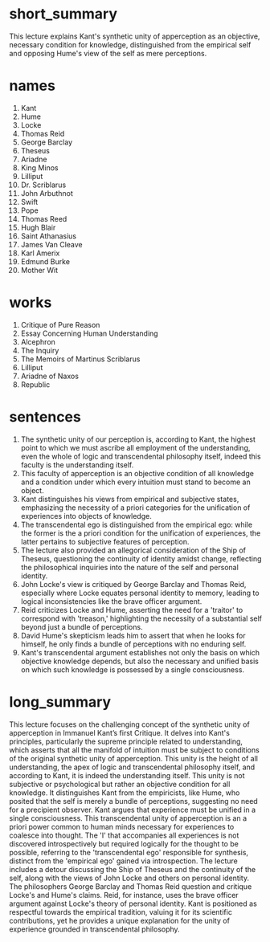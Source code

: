 # short_summary
This lecture explains Kant's synthetic unity of apperception as an objective, necessary condition for knowledge, distinguished from the empirical self and opposing Hume's view of the self as mere perceptions.

# names
1. Kant
2. Hume
3. Locke
4. Thomas Reid
5. George Barclay
6. Theseus
7. Ariadne
8. King Minos
9. Lilliput
10. Dr. Scriblarus
11. John Arbuthnot
12. Swift
13. Pope
14. Thomas Reed
15. Hugh Blair
16. Saint Athanasius
17. James Van Cleave
18. Karl Amerix
19. Edmund Burke
20. Mother Wit

# works
1. Critique of Pure Reason
2. Essay Concerning Human Understanding
3. Alcephron
4. The Inquiry
5. The Memoirs of Martinus Scriblarus
6. Lilliput
7. Ariadne of Naxos
8. Republic

# sentences
1. The synthetic unity of our perception is, according to Kant, the highest point to which we must ascribe all employment of the understanding, even the whole of logic and transcendental philosophy itself, indeed this faculty is the understanding itself.
2. This faculty of apperception is an objective condition of all knowledge and a condition under which every intuition must stand to become an object.
3. Kant distinguishes his views from empirical and subjective states, emphasizing the necessity of a priori categories for the unification of experiences into objects of knowledge.
4. The transcendental ego is distinguished from the empirical ego: while the former is the a priori condition for the unification of experiences, the latter pertains to subjective features of perception.
5. The lecture also provided an allegorical consideration of the Ship of Theseus, questioning the continuity of identity amidst change, reflecting the philosophical inquiries into the nature of the self and personal identity.
6. John Locke's view is critiqued by George Barclay and Thomas Reid, especially where Locke equates personal identity to memory, leading to logical inconsistencies like the brave officer argument.
7. Reid criticizes Locke and Hume, asserting the need for a 'traitor' to correspond with 'treason,' highlighting the necessity of a substantial self beyond just a bundle of perceptions.
8. David Hume's skepticism leads him to assert that when he looks for himself, he only finds a bundle of perceptions with no enduring self.
9. Kant's transcendental argument establishes not only the basis on which objective knowledge depends, but also the necessary and unified basis on which such knowledge is possessed by a single consciousness.

# long_summary
This lecture focuses on the challenging concept of the synthetic unity of apperception in Immanuel Kant’s first Critique. It delves into Kant's principles, particularly the supreme principle related to understanding, which asserts that all the manifold of intuition must be subject to conditions of the original synthetic unity of apperception. This unity is the height of all understanding, the apex of logic and transcendental philosophy itself, and according to Kant, it is indeed the understanding itself. This unity is not subjective or psychological but rather an objective condition for all knowledge. It distinguishes Kant from the empiricists, like Hume, who posited that the self is merely a bundle of perceptions, suggesting no need for a precipient observer. Kant argues that experience must be unified in a single consciousness. This transcendental unity of apperception is an a priori power common to human minds necessary for experiences to coalesce into thought. The 'I' that accompanies all experiences is not discovered introspectively but required logically for the thought to be possible, referring to the 'transcendental ego' responsible for synthesis, distinct from the 'empirical ego' gained via introspection. The lecture includes a detour discussing the Ship of Theseus and the continuity of the self, along with the views of John Locke and others on personal identity. The philosophers George Barclay and Thomas Reid question and critique Locke's and Hume's claims. Reid, for instance, uses the brave officer argument against Locke's theory of personal identity. Kant is positioned as respectful towards the empirical tradition, valuing it for its scientific contributions, yet he provides a unique explanation for the unity of experience grounded in transcendental philosophy.